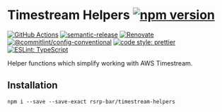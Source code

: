 # Timestream Helpers [![npm version](https://img.shields.io/npm/v/rsrp-bar/timestream-helpers.svg)](https://www.npmjs.com/package/rsrp-bar/timestream-helpers)

[![GitHub Actions](https://github.com/bifravst/timestream-helpers/workflows/Test%20and%20Release/badge.svg)](https://github.com/bifravst/timestream-helpers/actions)
[![semantic-release](https://img.shields.io/badge/%20%20%F0%9F%93%A6%F0%9F%9A%80-semantic--release-e10079.svg)](https://github.com/semantic-release/semantic-release)
[![Renovate](https://img.shields.io/badge/renovate-enabled-brightgreen.svg)](https://renovatebot.com)
[![@commitlint/config-conventional](https://img.shields.io/badge/%40commitlint-config--conventional-brightgreen)](https://github.com/conventional-changelog/commitlint/tree/master/@commitlint/config-conventional)
[![code style: prettier](https://img.shields.io/badge/code_style-prettier-ff69b4.svg)](https://github.com/prettier/prettier/)
[![ESLint: TypeScript](https://img.shields.io/badge/ESLint-TypeScript-blue.svg)](https://github.com/typescript-eslint/typescript-eslint)

Helper functions which simplify working with AWS Timestream.

## Installation

    npm i --save --save-exact rsrp-bar/timestream-helpers
